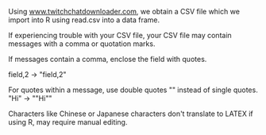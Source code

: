 Using www.twitchchatdownloader.com, we obtain a CSV file which we import into R using read.csv into a data frame.

If experiencing trouble with your CSV file, your CSV file may contain messages with a comma or quotation marks. 

If messages contain a comma, enclose the field with quotes.

field,2 -> "field,2" 

For quotes within a message, use double quotes "" instead of single quotes. "Hi" -> ""Hi""

Characters like Chinese or Japanese characters don't translate to LATEX if using R, may require manual editing. 

